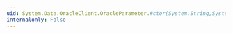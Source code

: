 ```yaml
---
uid: System.Data.OracleClient.OracleParameter.#ctor(System.String,System.Object)
internalonly: False
---
```

